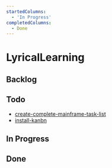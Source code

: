 ```yaml
---
startedColumns:
  - 'In Progress'
completedColumns:
  - Done
---
```


# LyricalLearning

## Backlog

## Todo

- [create-complete-mainframe-task-list](tasks/create-complete-mainframe-task-list.md)
- [install-kanbn](tasks/install-kanbn.md)

## In Progress

## Done
